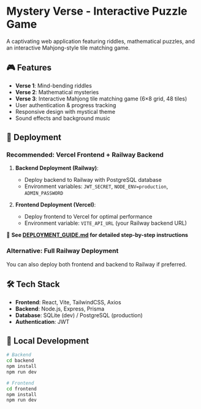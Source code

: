 # Mystery Verse - Interactive Puzzle Game

A captivating web application featuring riddles, mathematical puzzles, and an interactive Mahjong-style tile matching game.

## 🎮 Features

- **Verse 1**: Mind-bending riddles
- **Verse 2**: Mathematical mysteries  
- **Verse 3**: Interactive Mahjong tile matching game (6×8 grid, 48 tiles)
- User authentication & progress tracking
- Responsive design with mystical theme
- Sound effects and background music

## 🚀 Deployment

### Recommended: Vercel Frontend + Railway Backend

1. **Backend Deployment (Railway)**:
   - Deploy backend to Railway with PostgreSQL database
   - Environment variables: `JWT_SECRET`, `NODE_ENV=production`, `ADMIN_PASSWORD`

2. **Frontend Deployment (Vercel)**:
   - Deploy frontend to Vercel for optimal performance
   - Environment variable: `VITE_API_URL` (your Railway backend URL)

📖 **See [DEPLOYMENT_GUIDE.md](./DEPLOYMENT_GUIDE.md) for detailed step-by-step instructions**

### Alternative: Full Railway Deployment
You can also deploy both frontend and backend to Railway if preferred.

## 🛠 Tech Stack

- **Frontend**: React, Vite, TailwindCSS, Axios
- **Backend**: Node.js, Express, Prisma
- **Database**: SQLite (dev) / PostgreSQL (production)
- **Authentication**: JWT

## 📝 Local Development

```bash
# Backend
cd backend
npm install
npm run dev

# Frontend  
cd frontend
npm install
npm run dev
```
